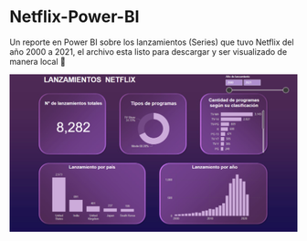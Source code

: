# Netflix-Power-BI
Un reporte en Power BI sobre los lanzamientos (Series) que tuvo Netflix del año 2000 a 2021, el archivo esta listo para descargar y ser visualizado de manera local 🚀


![Descripción de la imagen](Netflix_powerbi.PNG)
